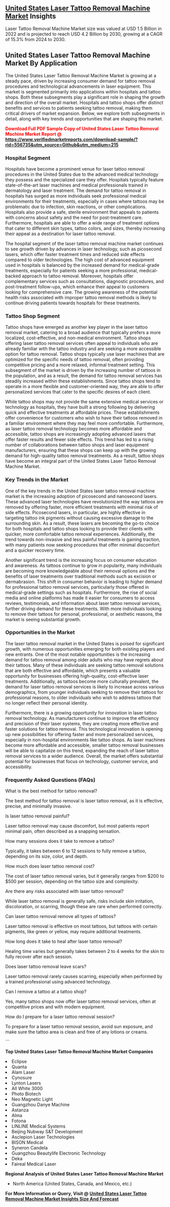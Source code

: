 <h2><a href="https://www.verifiedmarketreports.com/download-sample/?rid=556735&amp;utm_source=Github&amp;utm_medium=215" target="_blank">United States Laser Tattoo Removal Machine Market</a> Insights</h2><p>Laser Tattoo Removal Machine Market size was valued at USD 1.5 Billion in 2022 and is projected to reach USD 4.2 Billion by 2030, growing at a CAGR of 15.3% from 2024 to 2030.</p><p><h2>United States Laser Tattoo Removal Machine Market By Application</h2><p>The United States Laser Tattoo Removal Machine Market is growing at a steady pace, driven by increasing consumer demand for tattoo removal procedures and technological advancements in laser equipment. This market is segmented primarily into applications within hospitals and tattoo shops. Both these subsegments play a significant role in shaping the growth and direction of the overall market. Hospitals and tattoo shops offer distinct benefits and services to patients seeking tattoo removal, making them critical drivers of market expansion. Below, we explore both subsegments in detail, along with key trends and opportunities that are shaping this market.</p><p><strong><p><span class=""><span style="color: #ff0000;"><strong>Download Full PDF Sample Copy of United States Laser Tattoo Removal Machine Market Report</strong> @ </span><a href="https://www.verifiedmarketreports.com/download-sample/?rid=556735&amp;utm_source=Github&amp;utm_medium=215" target="_blank">https://www.verifiedmarketreports.com/download-sample/?rid=556735&amp;utm_source=Github&amp;utm_medium=215</a></span></p></strong></p><h3>Hospital Segment</h3><p>Hospitals have become a prominent venue for laser tattoo removal procedures in the United States due to the advanced medical technology they possess and the specialized care they offer. Hospitals typically feature state-of-the-art laser machines and medical professionals trained in dermatology and laser treatment. The demand for tattoo removal in hospitals has surged as more individuals seek professional medical environments for their treatments, especially in cases where tattoos may be problematic due to infection, skin reactions, or other complications. Hospitals also provide a safe, sterile environment that appeals to patients with concerns about safety and the need for post-treatment care. Furthermore, hospitals are able to offer a wide range of treatment options that cater to different skin types, tattoo colors, and sizes, thereby increasing their appeal as a destination for laser tattoo removal.</p><p>The hospital segment of the laser tattoo removal machine market continues to see growth driven by advances in laser technology, such as picosecond lasers, which offer faster treatment times and reduced side effects compared to older technologies. The high cost of advanced equipment used in hospitals is balanced by the increased demand for medical-grade treatments, especially for patients seeking a more professional, medical-backed approach to tattoo removal. Moreover, hospitals offer complementary services such as consultations, diagnostic procedures, and post-treatment follow-ups, which enhance their appeal to customers looking for comprehensive care. The growing awareness of the potential health risks associated with improper tattoo removal methods is likely to continue driving patients towards hospitals for these treatments.</p><h3>Tattoo Shop Segment</h3><p>Tattoo shops have emerged as another key player in the laser tattoo removal market, catering to a broad audience that typically prefers a more localized, cost-effective, and non-medical environment. Tattoo shops offering laser tattoo removal services often appeal to individuals who are already familiar with the tattoo industry and are seeking a more accessible option for tattoo removal. Tattoo shops typically use laser machines that are optimized for the specific needs of tattoo removal, often providing competitive pricing and a more relaxed, informal treatment setting. This subsegment of the market is driven by the increasing number of tattoos in the population, and as a result, the demand for tattoo removal services has steadily increased within these establishments. Since tattoo shops tend to operate in a more flexible and customer-oriented way, they are able to offer personalized services that cater to the specific desires of each client.</p><p>While tattoo shops may not provide the same extensive medical services or technology as hospitals, they have built a strong following by delivering quick and effective treatments at affordable prices. These establishments offer convenience for customers who wish to have their tattoos removed in a familiar environment where they may feel more comfortable. Furthermore, as laser tattoo removal technology becomes more affordable and accessible, tattoo shops are increasingly adopting advanced lasers that offer faster results and fewer side effects. This trend has led to a rising number of collaborations between tattoo shops and laser equipment manufacturers, ensuring that these shops can keep up with the growing demand for high-quality tattoo removal treatments. As a result, tattoo shops have become an integral part of the United States Laser Tattoo Removal Machine Market.</p><h3>Key Trends in the Market</h3><p>One of the key trends in the United States laser tattoo removal machine market is the increasing adoption of picosecond and nanosecond lasers. These advanced laser technologies have revolutionized the way tattoos are removed by offering faster, more efficient treatments with minimal risk of side effects. Picosecond lasers, in particular, are highly effective in targeting tattoo ink pigments without causing excessive damage to the surrounding skin. As a result, these lasers are becoming the go-to choice for both hospitals and tattoo shops looking to provide their clients with quicker, more comfortable tattoo removal experiences. Additionally, the trend towards non-invasive and less painful treatments is gaining traction, with many patients now seeking procedures that offer minimal discomfort and a quicker recovery time.</p><p>Another significant trend is the increasing focus on consumer education and awareness. As tattoos continue to grow in popularity, many individuals are becoming more knowledgeable about their removal options and the benefits of laser treatments over traditional methods such as excision or dermabrasion. This shift in consumer behavior is leading to higher demand for professional tattoo removal services, particularly those offered in medical-grade settings such as hospitals. Furthermore, the rise of social media and online platforms has made it easier for consumers to access reviews, testimonials, and information about laser tattoo removal services, further driving demand for these treatments. With more individuals looking to remove their tattoos for personal, professional, or aesthetic reasons, the market is seeing substantial growth.</p><h3>Opportunities in the Market</h3><p>The laser tattoo removal market in the United States is poised for significant growth, with numerous opportunities emerging for both existing players and new entrants. One of the most notable opportunities is the increasing demand for tattoo removal among older adults who may have regrets about their tattoos. Many of these individuals are seeking tattoo removal solutions that are both effective and affordable, which presents a valuable opportunity for businesses offering high-quality, cost-effective laser treatments. Additionally, as tattoos become more culturally prevalent, the demand for laser tattoo removal services is likely to increase across various demographics, from younger individuals seeking to remove their tattoos for professional reasons, to older individuals who wish to address tattoos that no longer reflect their personal identity.</p><p>Furthermore, there is a growing opportunity for innovation in laser tattoo removal technology. As manufacturers continue to improve the efficiency and precision of their laser systems, they are creating more effective and faster solutions for tattoo removal. This technological innovation is opening up new possibilities for offering faster and more personalized services, especially in non-hospital environments like tattoo shops. As laser machines become more affordable and accessible, smaller tattoo removal businesses will be able to capitalize on this trend, expanding the reach of laser tattoo removal services to a wider audience. Overall, the market offers substantial potential for businesses that focus on technology, customer service, and accessibility.</p><h3>Frequently Asked Questions (FAQs)</h3><p>What is the best method for tattoo removal?</p><p>The best method for tattoo removal is laser tattoo removal, as it is effective, precise, and minimally invasive.</p><p>Is laser tattoo removal painful?</p><p>Laser tattoo removal may cause discomfort, but most patients report minimal pain, often described as a snapping sensation.</p><p>How many sessions does it take to remove a tattoo?</p><p>Typically, it takes between 6 to 12 sessions to fully remove a tattoo, depending on its size, color, and depth.</p><p>How much does laser tattoo removal cost?</p><p>The cost of laser tattoo removal varies, but it generally ranges from $200 to $500 per session, depending on the tattoo size and complexity.</p><p>Are there any risks associated with laser tattoo removal?</p><p>While laser tattoo removal is generally safe, risks include skin irritation, discoloration, or scarring, though these are rare when performed correctly.</p><p>Can laser tattoo removal remove all types of tattoos?</p><p>Laser tattoo removal is effective on most tattoos, but tattoos with certain pigments, like green or yellow, may require additional treatments.</p><p>How long does it take to heal after laser tattoo removal?</p><p>Healing time varies but generally takes between 2 to 4 weeks for the skin to fully recover after each session.</p><p>Does laser tattoo removal leave scars?</p><p>Laser tattoo removal rarely causes scarring, especially when performed by a trained professional using advanced technology.</p><p>Can I remove a tattoo at a tattoo shop?</p><p>Yes, many tattoo shops now offer laser tattoo removal services, often at competitive prices and with modern equipment.</p><p>How do I prepare for a laser tattoo removal session?</p><p>To prepare for a laser tattoo removal session, avoid sun exposure, and make sure the tattoo area is clean and free of any lotions or creams.</p>```</p><p><strong>Top United States Laser Tattoo Removal Machine Market Companies</strong></p><div data-test-id=""><p><li>Eclipse</li><li> Quanta</li><li> Alam Laser</li><li> Cynosure</li><li> Lynton Lasers</li><li> All White 3000</li><li> Photo Biotech</li><li> Neo Magnetic Light</li><li> Guangzhou Danye Machine</li><li> Astanza</li><li> Alma</li><li> Fotona</li><li> LINLINE Medical Systems</li><li> Beijing Nubway S&T Development</li><li> Asclepion Laser Technologies</li><li> BISON Medical</li><li> Syneron Candela</li><li> Guangzhou Beautylife Electronic Technology</li><li> Deka</li><li> Faireal Medical Laser</li></p><div><strong>Regional Analysis of&nbsp;United States Laser Tattoo Removal Machine Market</strong></div><ul><li dir="ltr"><p dir="ltr">North America&nbsp;(United States, Canada, and Mexico, etc.)</p></li></ul><p><strong>For More Information or Query, Visit @&nbsp;</strong><strong><a href="https://www.verifiedmarketreports.com/product/laser-tattoo-removal-machine-market-size-and-forecast/?utm_source=Github&amp;utm_medium=215" target="_blank">United States Laser Tattoo Removal Machine Market Insights Size And Forecast</a></strong></p></div>
